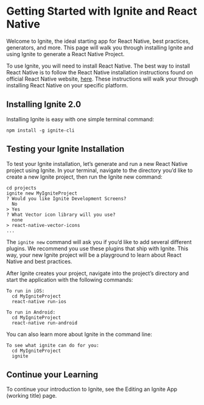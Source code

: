 # Getting Started with Ignite and React Native

Welcome to Ignite, the ideal starting app for React Native, best practices, generators, and more. This page will walk you through installing Ignite and using Ignite to generate a React Native Project.

To use Ignite, you will need to install React Native. The best way to install React Native is to follow the React Native installation instructions found on official React Native website, [here](http://facebook.github.io/react-native/docs/getting-started.html). These instructions will walk your through installing React Native on your specific platform.

## Installing Ignite 2.0


Installing Ignite is easy with one simple terminal command:

```
npm install -g ignite-cli
```

## Testing your Ignite Installation

To test your Ignite installation, let’s generate and run a new React Native project using Ignite. In your terminal, navigate to the directory you’d like to create a new Ignite project, then run the Ignite new command:

```
cd projects
ignite new MyIgniteProject
? Would you like Ignite Development Screens?
  No
> Yes
? What Vector icon library will you use?
  none
> react-native-vector-icons
...
```

The `ignite new` command will ask you if you’d like to add several different plugins. We recommend you use these plugins that ship with Ignite. This way, your new Ignite project will be a playground to learn about React Native and best practices.

After Ignite creates your project, navigate into the project’s directory and start the application with the following commands:


```
To run in iOS:
  cd MyIgniteProject
  react-native run-ios

To run in Android:
  cd MyIgniteProject
  react-native run-android
```

You can also learn more about Ignite in the command line:

```
To see what ignite can do for you:
  cd MyIgniteProject
  ignite
```

## Continue your Learning

To continue your introduction to Ignite, see the Editing an Ignite App (working title) page.
